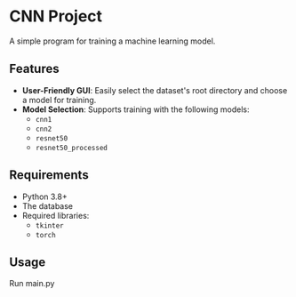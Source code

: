 # CNN Project

A simple program for training a machine learning model.

## Features

- **User-Friendly GUI**: Easily select the dataset's root directory and choose a model for training.
- **Model Selection**: Supports training with the following models:
  - `cnn1`
  - `cnn2`
  - `resnet50`
  - `resnet50_processed`

## Requirements

- Python 3.8+
- The database
- Required libraries:
  - `tkinter`
  - `torch`
  
## Usage

Run main.py
